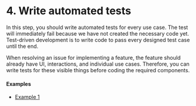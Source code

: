 # 4. Write automated tests

In this step, you should write automated tests for every use case. The test will immediately fail because we have not created the necessary code yet. Test-driven development is to write code to pass every designed test case until the end.

When resolving an issue for implementing a feature, the feature should already have UI, interactions, and individual use cases. Therefore, you can write tests for these visible things before coding the required components.

#### Examples

* [Example 1](../example-1/4.-write-automated-tests.md)
